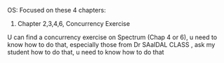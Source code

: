 OS:
Focused on these 4 chapters:
1) Chapter 2,3,4,6, Concurrency Exercise

 U can find a concurrency exercise on Spectrum (Chap 4 or 6), u need to know how to do that, especially those from Dr SAaIDAL CLASS , ask my student how to do that, u need to know how to do that